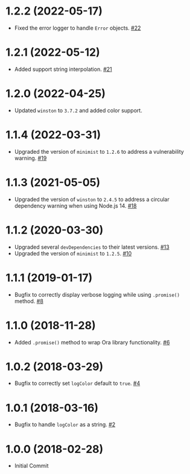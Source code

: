 # 1.2.2 (2022-05-17)

- Fixed the error logger to handle `Error` objects. [#22](https://github.com/blackbaud/skyux-logger/pull/22)

# 1.2.1 (2022-05-12)

- Added support string interpolation. [#21](https://github.com/blackbaud/skyux-logger/pull/21)

# 1.2.0 (2022-04-25)

- Updated `winston` to `3.7.2` and added color support.

# 1.1.4 (2022-03-31)

- Upgraded the version of `minimist` to `1.2.6` to address a vulnerability warning. [#19](https://github.com/blackbaud/skyux-logger/pull/19)

# 1.1.3 (2021-05-05)

- Upgraded the version of `winston` to `2.4.5` to address a circular dependency warning when using Node.js 14. [#18](https://github.com/blackbaud/skyux-logger/pull/18)

# 1.1.2 (2020-03-30)

- Upgraded several `devDependencies` to their latest versions. [#13](https://github.com/blackbaud/skyux-logger/pull/13)
- Upgraded the version of `minimist` to `1.2.5`. [#10](https://github.com/blackbaud/skyux-logger/pull/10)

# 1.1.1 (2019-01-17)

- Bugfix to correctly display verbose logging while using `.promise()` method. [#8](https://github.com/blackbaud/skyux-logger/pull/8)

# 1.1.0 (2018-11-28)

- Added `.promise()` method to wrap Ora library functionality. [#6](https://github.com/blackbaud/skyux-logger/pull/6)

# 1.0.2 (2018-03-29)

- Bugfix to correctly set `logColor` default to `true`. [#4](https://github.com/blackbaud/skyux-logger/pull/4)

# 1.0.1 (2018-03-16)

- Bugfix to handle `logColor` as a string. [#2](https://github.com/blackbaud/skyux-logger/pull/2)

# 1.0.0 (2018-02-28)

- Initial Commit
